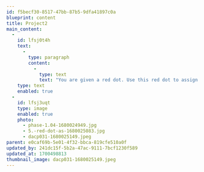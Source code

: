 ```yaml
---
id: f5becf30-8517-47bb-87b5-9dfa41897c0a
blueprint: content
title: Project2
main_content:
  -
    id: lfsj0t4h
    text:
      -
        type: paragraph
        content:
          -
            type: text
            text: "You are given a red dot. Use this red dot to assign a special meaning for it\_while integrating this into your communication for Project 1."
    type: text
    enabled: true
  -
    id: lfsj3uqt
    type: image
    enabled: true
    photo:
      - phase-1.04-1680024949.jpg
      - 5.-red-dot-as-1680025083.jpg
      - dacp031-1680025149.jpeg
parent: e0caf69b-5e01-4f32-bbca-819cfe510a0f
updated_by: 241dc15f-5b2a-47ac-9111-7bcf1230f589
updated_at: 1700498813
thumbnail_image: dacp031-1680025149.jpeg
---
```

